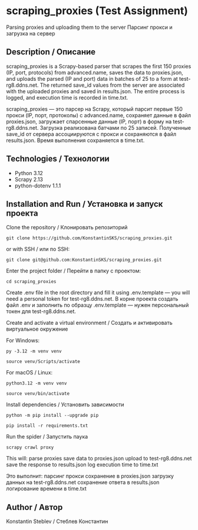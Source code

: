 # scraping_proxies (Test Assignment)
Parsing proxies and uploading them to the server
Парсинг прокси и загрузка на сервер

## Description / Описание
scraping_proxies is a Scrapy-based parser that scrapes the first 150 proxies (IP, port, protocols) from advanced.name, saves the data to proxies.json, and uploads the parsed (IP and port) data in batches of 25 to a form at test-rg8.ddns.net.
The returned save_id values from the server are associated with the uploaded proxies and saved in results.json. The entire process is logged, and execution time is recorded in time.txt.

scraping_proxies — это парсер на Scrapy, который парсит первые 150 прокси (IP, порт, протоколы) с advanced.name, сохраняет данные в файл proxies.json, загружает спарсенные данные (IP, порт) в форму на test-rg8.ddns.net. Загрузка реализована батчами по 25 записей. Полученные save_id от сервера ассоциируются с прокси и сохраняются в файл results.json. Время выполнения сохраняется в time.txt.

## Technologies / Технологии
* Python 3.12
* Scrapy 2.13
* python-dotenv 1.1.1

## Installation and Run / Установка и запуск проекта
Clone the repository / Клонировать репозиторий
```
git clone https://github.com/KonstantinSKS/scraping_proxies.git
```
or with SSH / или по SSH:
```
git clone git@github.com:KonstantinSKS/scraping_proxies.git
```

Enter the project folder / Перейти в папку с проектом:
```
cd scraping_proxies
```

Create .env file in the root directory and fill it using .env.template — you will need a personal token for test-rg8.ddns.net.
В корне проекта создать файл .env и заполнить по образцу .env.template — нужен персональный токен для test-rg8.ddns.net.

Create and activate a virtual environment / Создать и активировать виртуальное окружение

For Windows:
```
py -3.12 -m venv venv
```
```
source venv/Scripts/activate
```

For macOS / Linux:
```
python3.12 -m venv venv
```
```
source venv/bin/activate
```

Install dependencies / Установить зависимости
```
python -m pip install --upgrade pip
```
```
pip install -r requirements.txt
```

Run the spider / Запустить паука
```
scrapy crawl proxy
```

This will:
parse proxies
save data to proxies.json
upload to test-rg8.ddns.net
save the response to results.json
log execution time to time.txt

Это выполнит:
парсинг прокси
сохранение в proxies.json
загрузку данных на test-rg8.ddns.net
сохранение ответа в results.json
логирование времени в time.txt

## Author / Автор
Konstantin Steblev / Стеблев Константин